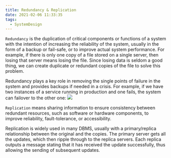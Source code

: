 ```yaml
---
title: Redundancy & Replication
date: 2021-02-06 11:33:35
tags:
  - SystemDesign
---
```

`Redundancy` is the duplication of critical components or functions of a system with the intention of increasing the reliability of the system, usually in the form of a backup or fail-safe, or to improve actual system performance. For example, if there is only one copy of a file stored on a single server, then losing that server means losing the file. Since losing data is seldom a good thing, we can create duplicate or redundant copies of the file to solve this problem.

Redundancy plays a key role in removing the single points of failure in the system and provides backups if needed in a crisis. For example, if we have two instances of a service running in production and one fails, the system can failover to the other one:
![](https://raw.githubusercontent.com/umarellyh/mPOST/master/SystemDesign/educative/06.png)
<!--more-->

`Replication` means sharing information to ensure consistency between redundant resources, such as software or hardware components, to improve reliability, fault-tolerance, or accessibility.

Replication is widely used in many DBMS, usually with a primary/replica relationship between the original and the copies. The primary server gets all the updates, which then ripple through to the replica servers. Each replica outputs a message stating that it has received the update successfully, thus allowing the sending of subsequent updates.
